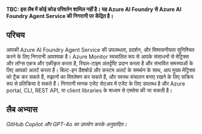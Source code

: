 **TBC: इस लैब में कोई कोड परिवर्तन शामिल नहीं है। यह Azure AI Foundry से Azure AI Foundry Agent Service की निगरानी पर केंद्रित है।**

## परिचय

आपकी Azure AI Foundry Agent Service की उपलब्धता, प्रदर्शन, और विश्वसनीयता सुनिश्चित करने के लिए निगरानी आवश्यक है। Azure Monitor स्वचालित रूप से आपके संसाधनों से मेट्रिक्स और लॉग्स एकत्र और एकीकृत करता है, रियल-टाइम अंतर्दृष्टि प्रदान करता है और संभावित समस्याओं के लिए आपको अलर्ट करता है। बिल्ट-इन डैशबोर्ड और कस्टम अलर्ट के समर्थन के साथ, आप मुख्य मेट्रिक्स को ट्रैक कर सकते हैं, रुझानों का विश्लेषण कर सकते हैं, और स्वस्थ संचालन बनाए रखने के लिए सक्रिय रूप से प्रतिक्रिया दे सकते हैं। निगरानी मानक एजेंट सेटअप में एजेंट के लिए उपलब्ध है और Azure portal, CLI, REST API, या client libraries के माध्यम से एक्सेस की जा सकती है।

## लैब अभ्यास

<!-- **ये निर्देश पूरे नहीं हैं और इन्हें पूरा करने की आवश्यकता है**

1. `monitoring.py` फाइल खोलें।

2. कोड की समीक्षा करें और Azure AI Foundry Agent Service के लिए एकत्र किए जा रहे मुख्य मेट्रिक्स की पहचान करें।

3. किसी भी महत्वपूर्ण मेट्रिक्स के लिए कस्टम अलर्ट लागू करें जिनमें तत्काल ध्यान की आवश्यकता है।

4. विभिन्न परिदृश्यों का अनुकरण करके और यह सत्यापित करके कि अलर्ट अपेक्षित रूप से ट्रिगर हो रहे हैं, निगरानी सेटअप का परीक्षण करें। -->

*GitHub Copilot और GPT-4o का उपयोग करके अनुवादित।*
